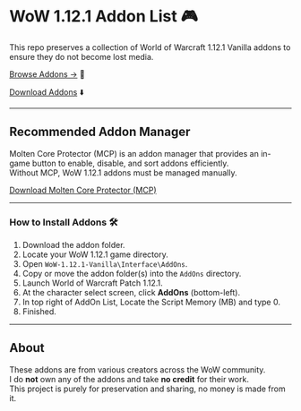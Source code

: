 # WoW 1.12.1 Addon List 🎮

This repo preserves a collection of World of Warcraft 1.12.1 Vanilla addons to ensure they do not become lost media.

[Browse Addons →](./Wow%201.12.1%20Addons%20(Click%20Here)) 📂

[Download Addons](https://github.com/RSKCS2/WoW-1.12.1-Addon-List/releases/download/Addon_Collection/WoW.1.12.1.Addons.7z) ⬇️

---

## Recommended Addon Manager

Molten Core Protector (MCP) is an addon manager that provides an in-game button to enable, disable, and sort addons efficiently.  
Without MCP, WoW 1.12.1 addons must be managed manually.

[Download Molten Core Protector (MCP)](https://github.com/RSKCS2/WoW-1.12.1-Addon-List/releases/download/1.12.1/Molten.Core.Protector.MCP.7z)

---

### How to Install Addons 🛠️

1. Download the addon folder.  
2. Locate your WoW 1.12.1 game directory.  
3. Open `WoW-1.12.1-Vanilla\Interface\AddOns`.  
4. Copy or move the addon folder(s) into the `AddOns` directory.  
5. Launch World of Warcraft Patch 1.12.1.  
6. At the character select screen, click **AddOns** (bottom-left).  
7. In top right of AddOn List, Locate the Script Memory (MB) and type 0.
8. Finished.

---

## About

These addons are from various creators across the WoW community.  
I do **not** own any of the addons and take **no credit** for their work.  
This project is purely for preservation and sharing, no money is made from it.
